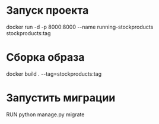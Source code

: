 # Запуск проекта 

docker run -d -p 8000:8000 --name running-stockproducts stockproducts:tag


# Сборка образа


docker build . --tag=stockproducts:tag


# Запустить миграции 


RUN python manage.py migrate
